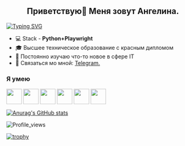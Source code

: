 <h2 align="center">Приветствую👋 Меня зовут Ангелина.</h2>


[![Typing SVG](https://readme-typing-svg.demolab.com/?lines=QA+Engineer;Manual+and+Automation&vcenter=false)](https://git.io/typing-svg)

- 💻 Stack - **Python+Playwright**
- 🎓 Высшее техническое образование с красным дипломом
- 📘 Постоянно изучаю что-то новое в сфере IT
- 💬 Связаться мо мной: [Telegram.](https://t.me/angelin_n)

### Я умею
<p align="left">
 <img align="center" src="https://cdn.jsdelivr.net/gh/devicons/devicon/icons/python/python-original-wordmark.svg" width="40" height="40"/>
 <img align="center" src="https://playwright.dev/img/playwright-logo.svg" width="40" height="40"/>
 <img align="center" src="https://cdn.jsdelivr.net/gh/devicons/devicon/icons/html5/html5-original-wordmark.svg" width="40" height="40"/>     
 <img align="center" src="https://cdn.jsdelivr.net/gh/devicons/devicon/icons/css3/css3-original-wordmark.svg" width="40" height="40"/>
 <img align="center" src="https://cdn.jsdelivr.net/gh/devicons/devicon/icons/pytest/pytest-original-wordmark.svg" width="40" height="40"/>
 <img  align="center"src="https://cdn.jsdelivr.net/gh/devicons/devicon/icons/gitlab/gitlab-original-wordmark.svg" width="40" height="40"/>                
 </p>

[![Anurag's GitHub stats](https://github-readme-stats.vercel.app/api?username=filangelin)](https://github.com/anuraghazra/github-readme-stats)
          
![Profile_views](https://komarev.com/ghpvc/?username=filangelin&color=ff69b4&style=for-the-badge)

[![trophy](https://github-profile-trophy.vercel.app/?username=filangelin)](https://github.com/ryo-ma/github-profile-trophy)

